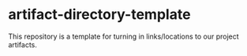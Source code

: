 # artifact-directory-template

This repository is a template for turning in links/locations to our
project artifacts.
